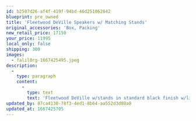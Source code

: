 ```yaml
---
id: b2507d26-af4f-419f-94bd-46d251062642
blueprint: pre_owned
title: 'Fleetwood DeVille Speakers w/ Matching Stands'
original_accessories: 'Box, Packing'
new_retail_price: 17150
your_price: 11995
local_only: false
shipping: 300
images:
  - falil0rg-1667425495.jpeg
description:
  -
    type: paragraph
    content:
      -
        type: text
        text: 'Fleetwood DeVille w/stands in standard black finish w/light torrefied modified Ash tops, bottoms and horns. Speakers are in excellent condition with original boxes and packing. '
updated_by: 87ca4130-78f3-4ed1-8b64-aa552d3d08a8
updated_at: 1667425705
---
```

